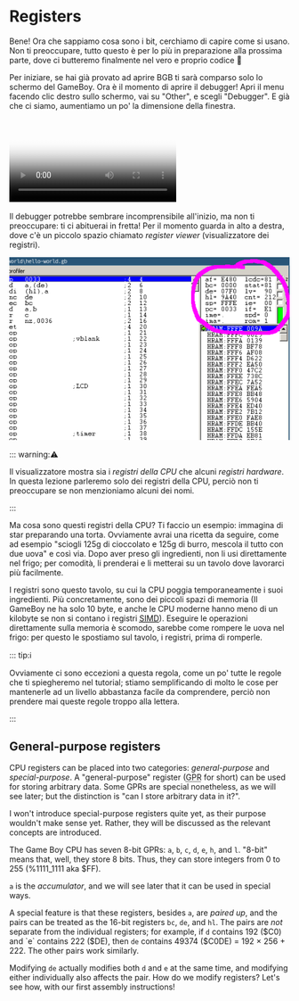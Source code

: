 # Registers

Bene!
Ora che sappiamo cosa sono i bit, cerchiamo di capire come si usano.
Non ti preoccupare, tutto questo è per lo più in preparazione alla prossima parte, dove ci butteremo finalmente nel vero e proprio codice 👀

Per iniziare, se hai già provato ad aprire BGB ti sarà comparso solo lo schermo del GameBoy.
Ora è il momento di aprire il debugger!
Apri il menu facendo clic destro sullo schermo, vai su "Other", e scegli "Debugger".
E già che ci siamo, aumentiamo un po' la dimensione della finestra.

<video controls poster="../assets/vid/debugger.poster.png">
	<source src="../assets/vid/debugger.webm" type="video/webm">
	<source src="../assets/vid/debugger.mp4" type="video/mp4">

	<img src="../assets/vid/debugger.gif" alt="Video demonstration in BGB">
</video>

Il debugger potrebbe sembrare incomprensibile all'inizio, ma non ti preoccupare: ti ci abituerai in fretta!
Per il momento guarda in alto a destra, dove c'è un piccolo spazio chiamato _register viewer_ (visualizzatore dei registri).

![Immagine dei registri](../assets/img/reg_viewer.png)

::: warning:⚠️

Il visualizzatore mostra sia i _registri della CPU_ che alcuni _registri hardware_.
In questa lezione parleremo solo dei registri della CPU, perciò non ti preoccupare se non menzioniamo alcuni dei nomi.

:::

Ma cosa sono questi registri della CPU?
Ti faccio un esempio: immagina di star preparando una torta.
Ovviamente avrai una ricetta da seguire, come ad esempio "sciogli 125g di cioccolato e 125g di burro, mescola il tutto con due uova" e così via.
Dopo aver preso gli ingredienti, non li usi direttamente nel frigo; per comodità, li prenderai e li metterai su un tavolo dove lavorarci più facilmente.

I registri sono questo tavolo, su cui la CPU poggia temporaneamente i suoi ingredienti.
Più concretamente, sono dei piccoli spazi di memoria (Il GameBoy ne ha solo 10 byte, e anche le CPU moderne hanno meno di un kilobyte se non si contano i registri <a href="https://it.wikipedia.org/wiki/SIMD"><abbr title="Single Instruction, Multiple Data">SIMD</abbr></a>).
Eseguire le operazioni direttamente sulla memoria è scomodo, sarebbe come rompere le uova nel frigo: per questo le spostiamo sul tavolo, i registri, prima di romperle.

::: tip:ℹ️

Ovviamente ci sono eccezioni a questa regola, come un po' tutte le regole che ti spiegheremo nel tutorial; stiamo semplificando di molto le cose per mantenerle ad un livello abbastanza facile da comprendere, perciò non prendere mai queste regole troppo alla lettera.

:::

## General-purpose registers

CPU registers can be placed into two categories: *general-purpose* and *special-purpose*.
A "general-purpose" register (<abbr title="General-Purpose Register">GPR</abbr> for short) can be used for storing arbitrary data.
Some GPRs are special nonetheless, as we will see later; but the distinction is "can I store arbitrary data in it?".

I won't introduce special-purpose registers quite yet, as their purpose wouldn't make sense yet.
Rather, they will be discussed as the relevant concepts are introduced.

The Game Boy CPU has seven 8-bit GPRs: `a`, `b`, `c`, `d`, `e`, `h`, and `l`.
"8-bit" means that, well, they store 8 bits.
Thus, they can store integers from 0 to 255 (%1111_1111 aka $FF).

`a` is the *accumulator*, and we will see later that it can be used in special ways.

A special feature is that these registers, besides `a`, are *paired up*, and the pairs can be treated as the 16-bit registers `bc`, `de`, and `hl`.
The pairs are *not* separate from the individual registers; for example, if `d` contains 192 ($C0) and `e` contains 222 ($DE), then `de` contains 49374 ($C0DE) = 192 × 256 + 222.
The other pairs work similarly.

Modifying `de` actually modifies both `d` and `e` at the same time, and modifying either individually also affects the pair.
How do we modify registers?
Let's see how, with our first assembly instructions!
